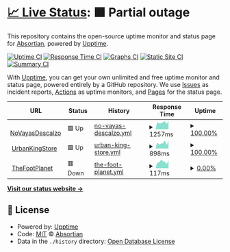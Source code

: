 # [📈 Live Status](https://moon.status.absor.top): <!--live status--> **🟧 Partial outage**

This repository contains the open-source uptime monitor and status page for [Absortian](https://moon.status.absor.top), powered by [Upptime](https://github.com/upptime/upptime).

[![Uptime CI](https://github.com/Absortian/AbsorStatus/workflows/Uptime%20CI/badge.svg)](https://github.com/Absortian/AbsorStatus/actions?query=workflow%3A%22Uptime+CI%22)
[![Response Time CI](https://github.com/Absortian/AbsorStatus/workflows/Response%20Time%20CI/badge.svg)](https://github.com/Absortian/AbsorStatus/actions?query=workflow%3A%22Response+Time+CI%22)
[![Graphs CI](https://github.com/Absortian/AbsorStatus/workflows/Graphs%20CI/badge.svg)](https://github.com/Absortian/AbsorStatus/actions?query=workflow%3A%22Graphs+CI%22)
[![Static Site CI](https://github.com/Absortian/AbsorStatus/workflows/Static%20Site%20CI/badge.svg)](https://github.com/Absortian/AbsorStatus/actions?query=workflow%3A%22Static+Site+CI%22)
[![Summary CI](https://github.com/Absortian/AbsorStatus/workflows/Summary%20CI/badge.svg)](https://github.com/Absortian/AbsorStatus/actions?query=workflow%3A%22Summary+CI%22)

With [Upptime](https://upptime.js.org), you can get your own unlimited and free uptime monitor and status page, powered entirely by a GitHub repository. We use [Issues](https://github.com/Absortian/AbsorStatus/issues) as incident reports, [Actions](https://github.com/Absortian/AbsorStatus/actions) as uptime monitors, and [Pages](https://moon.status.absor.top) for the status page.

<!--start: status pages-->
<!-- This summary is generated by Upptime (https://github.com/upptime/upptime) -->
<!-- Do not edit this manually, your changes will be overwritten -->
<!-- prettier-ignore -->
| URL | Status | History | Response Time | Uptime |
| --- | ------ | ------- | ------------- | ------ |
| <img alt="" src="https://novayasdescalzo.com/img/favicon.ico" height="13"> [NoVayasDescalzo](https://novayasdescalzo.com/) | 🟩 Up | [no-vayas-descalzo.yml](https://github.com/absortian/MoonStatus/commits/HEAD/history/no-vayas-descalzo.yml) | <details><summary><img alt="Response time graph" src="./graphs/no-vayas-descalzo/response-time-week.png" height="20"> 1257ms</summary><br><a href="https://moon.status.absor.top/history/no-vayas-descalzo"><img alt="Response time 1263" src="https://img.shields.io/endpoint?url=https%3A%2F%2Fraw.githubusercontent.com%2Fabsortian%2FMoonStatus%2FHEAD%2Fapi%2Fno-vayas-descalzo%2Fresponse-time.json"></a><br><a href="https://moon.status.absor.top/history/no-vayas-descalzo"><img alt="24-hour response time 1591" src="https://img.shields.io/endpoint?url=https%3A%2F%2Fraw.githubusercontent.com%2Fabsortian%2FMoonStatus%2FHEAD%2Fapi%2Fno-vayas-descalzo%2Fresponse-time-day.json"></a><br><a href="https://moon.status.absor.top/history/no-vayas-descalzo"><img alt="7-day response time 1257" src="https://img.shields.io/endpoint?url=https%3A%2F%2Fraw.githubusercontent.com%2Fabsortian%2FMoonStatus%2FHEAD%2Fapi%2Fno-vayas-descalzo%2Fresponse-time-week.json"></a><br><a href="https://moon.status.absor.top/history/no-vayas-descalzo"><img alt="30-day response time 1109" src="https://img.shields.io/endpoint?url=https%3A%2F%2Fraw.githubusercontent.com%2Fabsortian%2FMoonStatus%2FHEAD%2Fapi%2Fno-vayas-descalzo%2Fresponse-time-month.json"></a><br><a href="https://moon.status.absor.top/history/no-vayas-descalzo"><img alt="1-year response time 1263" src="https://img.shields.io/endpoint?url=https%3A%2F%2Fraw.githubusercontent.com%2Fabsortian%2FMoonStatus%2FHEAD%2Fapi%2Fno-vayas-descalzo%2Fresponse-time-year.json"></a></details> | <details><summary><a href="https://moon.status.absor.top/history/no-vayas-descalzo">100.00%</a></summary><a href="https://moon.status.absor.top/history/no-vayas-descalzo"><img alt="All-time uptime 99.96%" src="https://img.shields.io/endpoint?url=https%3A%2F%2Fraw.githubusercontent.com%2Fabsortian%2FMoonStatus%2FHEAD%2Fapi%2Fno-vayas-descalzo%2Fuptime.json"></a><br><a href="https://moon.status.absor.top/history/no-vayas-descalzo"><img alt="24-hour uptime 100.00%" src="https://img.shields.io/endpoint?url=https%3A%2F%2Fraw.githubusercontent.com%2Fabsortian%2FMoonStatus%2FHEAD%2Fapi%2Fno-vayas-descalzo%2Fuptime-day.json"></a><br><a href="https://moon.status.absor.top/history/no-vayas-descalzo"><img alt="7-day uptime 100.00%" src="https://img.shields.io/endpoint?url=https%3A%2F%2Fraw.githubusercontent.com%2Fabsortian%2FMoonStatus%2FHEAD%2Fapi%2Fno-vayas-descalzo%2Fuptime-week.json"></a><br><a href="https://moon.status.absor.top/history/no-vayas-descalzo"><img alt="30-day uptime 100.00%" src="https://img.shields.io/endpoint?url=https%3A%2F%2Fraw.githubusercontent.com%2Fabsortian%2FMoonStatus%2FHEAD%2Fapi%2Fno-vayas-descalzo%2Fuptime-month.json"></a><br><a href="https://moon.status.absor.top/history/no-vayas-descalzo"><img alt="1-year uptime 99.96%" src="https://img.shields.io/endpoint?url=https%3A%2F%2Fraw.githubusercontent.com%2Fabsortian%2FMoonStatus%2FHEAD%2Fapi%2Fno-vayas-descalzo%2Fuptime-year.json"></a></details>
| <img alt="" src="https://urbankingstore.com/img/favicon.ico" height="13"> [UrbanKingStore](https://urbankingstore.com/) | 🟩 Up | [urban-king-store.yml](https://github.com/absortian/MoonStatus/commits/HEAD/history/urban-king-store.yml) | <details><summary><img alt="Response time graph" src="./graphs/urban-king-store/response-time-week.png" height="20"> 898ms</summary><br><a href="https://moon.status.absor.top/history/urban-king-store"><img alt="Response time 847" src="https://img.shields.io/endpoint?url=https%3A%2F%2Fraw.githubusercontent.com%2Fabsortian%2FMoonStatus%2FHEAD%2Fapi%2Furban-king-store%2Fresponse-time.json"></a><br><a href="https://moon.status.absor.top/history/urban-king-store"><img alt="24-hour response time 1264" src="https://img.shields.io/endpoint?url=https%3A%2F%2Fraw.githubusercontent.com%2Fabsortian%2FMoonStatus%2FHEAD%2Fapi%2Furban-king-store%2Fresponse-time-day.json"></a><br><a href="https://moon.status.absor.top/history/urban-king-store"><img alt="7-day response time 898" src="https://img.shields.io/endpoint?url=https%3A%2F%2Fraw.githubusercontent.com%2Fabsortian%2FMoonStatus%2FHEAD%2Fapi%2Furban-king-store%2Fresponse-time-week.json"></a><br><a href="https://moon.status.absor.top/history/urban-king-store"><img alt="30-day response time 774" src="https://img.shields.io/endpoint?url=https%3A%2F%2Fraw.githubusercontent.com%2Fabsortian%2FMoonStatus%2FHEAD%2Fapi%2Furban-king-store%2Fresponse-time-month.json"></a><br><a href="https://moon.status.absor.top/history/urban-king-store"><img alt="1-year response time 847" src="https://img.shields.io/endpoint?url=https%3A%2F%2Fraw.githubusercontent.com%2Fabsortian%2FMoonStatus%2FHEAD%2Fapi%2Furban-king-store%2Fresponse-time-year.json"></a></details> | <details><summary><a href="https://moon.status.absor.top/history/urban-king-store">100.00%</a></summary><a href="https://moon.status.absor.top/history/urban-king-store"><img alt="All-time uptime 100.00%" src="https://img.shields.io/endpoint?url=https%3A%2F%2Fraw.githubusercontent.com%2Fabsortian%2FMoonStatus%2FHEAD%2Fapi%2Furban-king-store%2Fuptime.json"></a><br><a href="https://moon.status.absor.top/history/urban-king-store"><img alt="24-hour uptime 100.00%" src="https://img.shields.io/endpoint?url=https%3A%2F%2Fraw.githubusercontent.com%2Fabsortian%2FMoonStatus%2FHEAD%2Fapi%2Furban-king-store%2Fuptime-day.json"></a><br><a href="https://moon.status.absor.top/history/urban-king-store"><img alt="7-day uptime 100.00%" src="https://img.shields.io/endpoint?url=https%3A%2F%2Fraw.githubusercontent.com%2Fabsortian%2FMoonStatus%2FHEAD%2Fapi%2Furban-king-store%2Fuptime-week.json"></a><br><a href="https://moon.status.absor.top/history/urban-king-store"><img alt="30-day uptime 100.00%" src="https://img.shields.io/endpoint?url=https%3A%2F%2Fraw.githubusercontent.com%2Fabsortian%2FMoonStatus%2FHEAD%2Fapi%2Furban-king-store%2Fuptime-month.json"></a><br><a href="https://moon.status.absor.top/history/urban-king-store"><img alt="1-year uptime 100.00%" src="https://img.shields.io/endpoint?url=https%3A%2F%2Fraw.githubusercontent.com%2Fabsortian%2FMoonStatus%2FHEAD%2Fapi%2Furban-king-store%2Fuptime-year.json"></a></details>
| <img alt="" src="https://thefootplanet.com/wp-content/uploads/2023/05/FAVICON-300x299.png" height="13"> [TheFootPlanet](https://thefootplanet.com/) | 🟥 Down | [the-foot-planet.yml](https://github.com/absortian/MoonStatus/commits/HEAD/history/the-foot-planet.yml) | <details><summary><img alt="Response time graph" src="./graphs/the-foot-planet/response-time-week.png" height="20"> 117ms</summary><br><a href="https://moon.status.absor.top/history/the-foot-planet"><img alt="Response time 2369" src="https://img.shields.io/endpoint?url=https%3A%2F%2Fraw.githubusercontent.com%2Fabsortian%2FMoonStatus%2FHEAD%2Fapi%2Fthe-foot-planet%2Fresponse-time.json"></a><br><a href="https://moon.status.absor.top/history/the-foot-planet"><img alt="24-hour response time 141" src="https://img.shields.io/endpoint?url=https%3A%2F%2Fraw.githubusercontent.com%2Fabsortian%2FMoonStatus%2FHEAD%2Fapi%2Fthe-foot-planet%2Fresponse-time-day.json"></a><br><a href="https://moon.status.absor.top/history/the-foot-planet"><img alt="7-day response time 117" src="https://img.shields.io/endpoint?url=https%3A%2F%2Fraw.githubusercontent.com%2Fabsortian%2FMoonStatus%2FHEAD%2Fapi%2Fthe-foot-planet%2Fresponse-time-week.json"></a><br><a href="https://moon.status.absor.top/history/the-foot-planet"><img alt="30-day response time 113" src="https://img.shields.io/endpoint?url=https%3A%2F%2Fraw.githubusercontent.com%2Fabsortian%2FMoonStatus%2FHEAD%2Fapi%2Fthe-foot-planet%2Fresponse-time-month.json"></a><br><a href="https://moon.status.absor.top/history/the-foot-planet"><img alt="1-year response time 2369" src="https://img.shields.io/endpoint?url=https%3A%2F%2Fraw.githubusercontent.com%2Fabsortian%2FMoonStatus%2FHEAD%2Fapi%2Fthe-foot-planet%2Fresponse-time-year.json"></a></details> | <details><summary><a href="https://moon.status.absor.top/history/the-foot-planet">0.00%</a></summary><a href="https://moon.status.absor.top/history/the-foot-planet"><img alt="All-time uptime 78.79%" src="https://img.shields.io/endpoint?url=https%3A%2F%2Fraw.githubusercontent.com%2Fabsortian%2FMoonStatus%2FHEAD%2Fapi%2Fthe-foot-planet%2Fuptime.json"></a><br><a href="https://moon.status.absor.top/history/the-foot-planet"><img alt="24-hour uptime 0.00%" src="https://img.shields.io/endpoint?url=https%3A%2F%2Fraw.githubusercontent.com%2Fabsortian%2FMoonStatus%2FHEAD%2Fapi%2Fthe-foot-planet%2Fuptime-day.json"></a><br><a href="https://moon.status.absor.top/history/the-foot-planet"><img alt="7-day uptime 0.00%" src="https://img.shields.io/endpoint?url=https%3A%2F%2Fraw.githubusercontent.com%2Fabsortian%2FMoonStatus%2FHEAD%2Fapi%2Fthe-foot-planet%2Fuptime-week.json"></a><br><a href="https://moon.status.absor.top/history/the-foot-planet"><img alt="30-day uptime 1.38%" src="https://img.shields.io/endpoint?url=https%3A%2F%2Fraw.githubusercontent.com%2Fabsortian%2FMoonStatus%2FHEAD%2Fapi%2Fthe-foot-planet%2Fuptime-month.json"></a><br><a href="https://moon.status.absor.top/history/the-foot-planet"><img alt="1-year uptime 78.79%" src="https://img.shields.io/endpoint?url=https%3A%2F%2Fraw.githubusercontent.com%2Fabsortian%2FMoonStatus%2FHEAD%2Fapi%2Fthe-foot-planet%2Fuptime-year.json"></a></details>

<!--end: status pages-->

[**Visit our status website →**](https://moon.status.absor.top)

## 📄 License

- Powered by: [Upptime](https://github.com/upptime/upptime)
- Code: [MIT](./LICENSE) © [Absortian](https://moon.status.absor.top)
- Data in the `./history` directory: [Open Database License](https://opendatacommons.org/licenses/odbl/1-0/)

